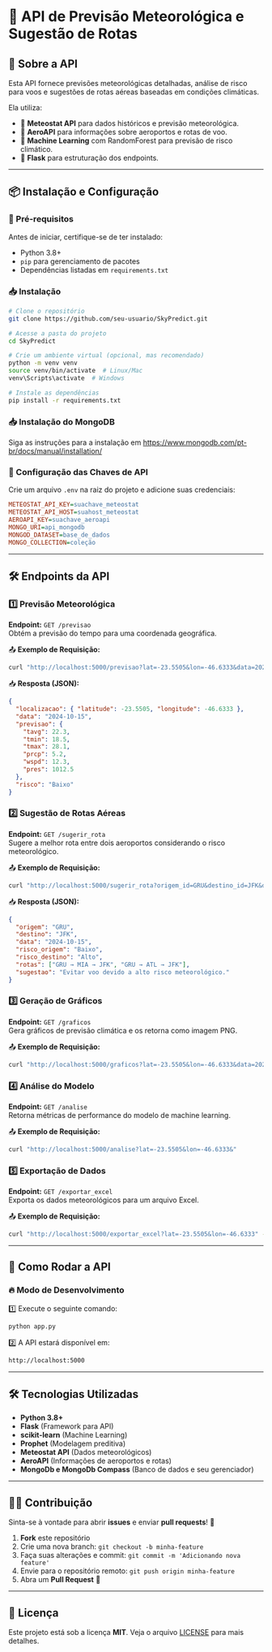 # 📌 API de Previsão Meteorológica e Sugestão de Rotas

## 🚀 Sobre a API
Esta API fornece previsões meteorológicas detalhadas, análise de risco para voos e sugestões de rotas aéreas baseadas em condições climáticas.  

Ela utiliza:
- 🔹 **Meteostat API** para dados históricos e previsão meteorológica.
- 🔹 **AeroAPI** para informações sobre aeroportos e rotas de voo.
- 🔹 **Machine Learning** com RandomForest para previsão de risco climático.
- 🔹 **Flask** para estruturação dos endpoints.

---

## 📦 Instalação e Configuração
### 🔧 Pré-requisitos
Antes de iniciar, certifique-se de ter instalado:
- Python 3.8+
- `pip` para gerenciamento de pacotes
- Dependências listadas em `requirements.txt`

### 📥 Instalação
```bash
# Clone o repositório
git clone https://github.com/seu-usuario/SkyPredict.git

# Acesse a pasta do projeto
cd SkyPredict

# Crie um ambiente virtual (opcional, mas recomendado)
python -m venv venv
source venv/bin/activate  # Linux/Mac
venv\Scripts\activate  # Windows

# Instale as dependências
pip install -r requirements.txt
```

### 📥 Instalação do MongoDB
Siga as instruções para a instalação em https://www.mongodb.com/pt-br/docs/manual/installation/

### 🔑 Configuração das Chaves de API
Crie um arquivo `.env` na raiz do projeto e adicione suas credenciais:
```ini
METEOSTAT_API_KEY=suachave_meteostat
METEOSTAT_API_HOST=suahost_meteostat
AEROAPI_KEY=suachave_aeroapi
MONGO_URI=api_mongodb
MONGOD_DATASET=base_de_dados
MONGO_COLLECTION=coleção
```
---

## 🛠️ Endpoints da API

### 1️⃣ Previsão Meteorológica
**Endpoint:** `GET /previsao`  
Obtém a previsão do tempo para uma coordenada geográfica.

📤 **Exemplo de Requisição:**
```bash
curl "http://localhost:5000/previsao?lat=-23.5505&lon=-46.6333&data=2024-10-15"
```

📥 **Resposta (JSON):**
```json
{
  "localizacao": { "latitude": -23.5505, "longitude": -46.6333 },
  "data": "2024-10-15",
  "previsao": {
    "tavg": 22.3,
    "tmin": 18.5,
    "tmax": 28.1,
    "prcp": 5.2,
    "wspd": 12.3,
    "pres": 1012.5
  },
  "risco": "Baixo"
}
```

### 2️⃣ Sugestão de Rotas Aéreas
**Endpoint:** `GET /sugerir_rota`  
Sugere a melhor rota entre dois aeroportos considerando o risco meteorológico.

📤 **Exemplo de Requisição:**
```bash
curl "http://localhost:5000/sugerir_rota?origem_id=GRU&destino_id=JFK&data=2024-10-15"
```

📥 **Resposta (JSON):**
```json
{
  "origem": "GRU",
  "destino": "JFK",
  "data": "2024-10-15",
  "risco_origem": "Baixo",
  "risco_destino": "Alto",
  "rotas": ["GRU → MIA → JFK", "GRU → ATL → JFK"],
  "sugestao": "Evitar voo devido a alto risco meteorológico."
}
```

### 3️⃣ Geração de Gráficos
**Endpoint:** `GET /graficos`  
Gera gráficos de previsão climática e os retorna como imagem PNG.

📤 **Exemplo de Requisição:**
```bash
curl "http://localhost:5000/graficos?lat=-23.5505&lon=-46.6333&data=2024-10-15" -o grafico.png
```

### 4️⃣ Análise do Modelo
**Endpoint:** `GET /analise`  
Retorna métricas de performance do modelo de machine learning.

📤 **Exemplo de Requisição:**
```bash
curl "http://localhost:5000/analise?lat=-23.5505&lon=-46.6333&"
```

### 5️⃣ Exportação de Dados
**Endpoint:** `GET /exportar_excel`  
Exporta os dados meteorológicos para um arquivo Excel.

📤 **Exemplo de Requisição:**
```bash
curl "http://localhost:5000/exportar_excel?lat=-23.5505&lon=-46.6333" -o dados.xlsx
```

---

## 🚀 Como Rodar a API
### 🔥 Modo de Desenvolvimento
1️⃣ Execute o seguinte comando:
```bash
python app.py
```
2️⃣ A API estará disponível em:
```bash
http://localhost:5000
```

---

## 🛠 Tecnologias Utilizadas
- **Python 3.8+**
- **Flask** (Framework para API)
- **scikit-learn** (Machine Learning)
- **Prophet** (Modelagem preditiva)
- **Meteostat API** (Dados meteorológicos)
- **AeroAPI** (Informações de aeroportos e rotas)
- **MongoDb e MongoDb Compass** (Banco de dados e seu gerenciador)

---

## 👨‍💻 Contribuição
Sinta-se à vontade para abrir **issues** e enviar **pull requests**! 🚀

1. **Fork** este repositório  
2. Crie uma nova branch: `git checkout -b minha-feature`  
3. Faça suas alterações e commit: `git commit -m 'Adicionando nova feature'`  
4. Envie para o repositório remoto: `git push origin minha-feature`  
5. Abra um **Pull Request** 🎉  

---

## 📄 Licença
Este projeto está sob a licença **MIT**. Veja o arquivo [LICENSE](LICENSE) para mais detalhes.

